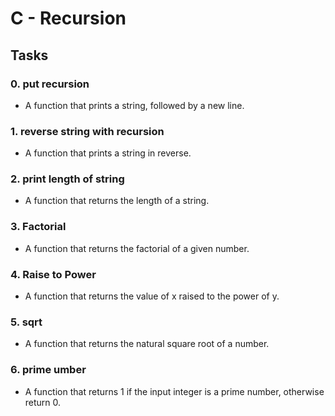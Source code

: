 # **C - Recursion**

## **Tasks**

### 0. put recursion
- A function that prints a string, followed by a new line.

### 1. reverse string with recursion
- A function that prints a string in reverse.

### 2. print length of string
- A function that returns the length of a string.

### 3. Factorial
- A function that returns the factorial of a given number.

### 4. Raise to Power
- A function that returns the value of x raised to the power of y.

### 5. sqrt
- A function that returns the natural square root of a number.
### 6. prime umber
- A function that returns 1 if the input integer is a prime number, otherwise return 0.
